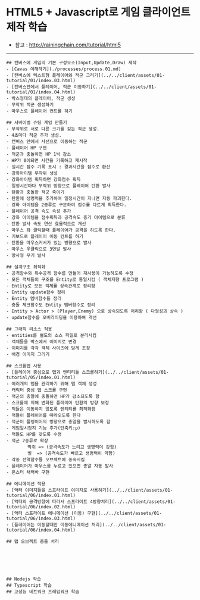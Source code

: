 # HTML5 + Javascript로 게임 클라이언트 제작 학습
- 참고 : http://rainingchain.com/tutorial/html5

---
    ## 캔버스에 게임의 기본 구성요소(Input,Update,Draw) 제작
    - [Cavas 이해하기](./processes/process.01.md)
    - [캔버스에 텍스트형 플레이어와 적군 그리기](../../client/assets/01-tutorial/01/index.03.html)
    - [캔버스안에서 플레이어, 적군 이동하기](../../client/assets/01-tutorial/01/index.04.html)
    - 박스형태의 플레이어, 적군 생성
    - 무작위 적군 생성하기
    - 마우스로 플레이어 컨트롤 하기

    ## 서바이벌 슈팅 게임 만들기
    - 무작위로 서로 다른 크기를 갖는 적군 생성.
    - 4초마다 적군 추가 생성.
    - 캔버스 안에서 사선으로 이동하는 적군
    - 플레이어 HP 구현
    - 적군과 충돌하면 HP 1씩 감소
    - HP가 0이되면 시간을 기록하고 재시작
    - 실시간 점수 기록 표시 : 경과시간을 점수로 환산
    - 강화아이템 무작위 생성
    - 강화아이템 획득하면 강화점수 획득
    - 일정시간마다 무작위 방향으로 플레이어 탄환 발사
    - 탄환과 충돌한 적군 죽이기
    - 탄환에 생명력을 추가하여 일정시간이 지나면 자동 파괴한다.
    - 강화 아이템을 2종류로 구분하여 점수를 다르게 획득한다.
    - 플레이어 공격 속도 속성 추가
    - 강화 아이템을 점수획득과 공격속도 증가 아이템으로 분류
    - 탄환 발사 속도 연산 효율적으로 개선
    - 마우스 좌 클릭할때 플레이어가 공격을 하도록 한다.
    - 키보드로 플레이어 이동 컨트롤 하기
    - 탄환을 마우스커서가 있는 방향으로 발사
    - 마우스 우클릭으로 3연발 발사
    - 방사형 무기 발사

    ## 설계구조 최적화
    - 공격함수와 특수공격 함수를 만들어 재사용이 가능하도록 수정
    - 모든 객체들의 구조를 Entity로 통일시킴 ( 객체지향 프로그램 )
    - Entity로 모든 객체를 상속관계로 정리함
    - Entity update함수 정리
    - Entity 멤버함수들 정리
    - 충돌 체크함수도 Entity 멤버함수로 정리
    - Entity > Actor > (Player,Enemy) 으로 상속되도록 처리함 ( 다형성과 상속 )
    - update함수를 오버라이딩을 이용하여 개선

    ## 그래픽 리소스 적용
    - entities를 별도의 소스 파일로 분리시킴
    - 객체들을 박스에서 이미지로 변경
    - 이미지를 각각 객체 사이즈에 맞게 조정
    - 배경 이미지 그리기

    ## 스크롤맵 사용
    - [플레이어 중심으로 맵과 엔티티들 스크롤하기](../../client/assets/01-tutorial/05/index.01.html)
    - 여러개의 맵을 관리하기 위해 맵 객체 생성
    - 캐릭터 중심 맵 스크롤 구현
    - 적군의 총알에 충돌하면 HP가 감소되도록 함
    - 스크롤에 의해 변화된 플레이어 탄환의 방향 보정
    - 적들은 이동하지 않도록 엔티티를 최적화함
    - 적들이 플레이어를 따라오도록 한다
    - 적군이 플렝이어의 방향으로 총알을 발사하도록 함
    - 게임일시정지 기능 추가(단축키:p)
    - 적들도 HP를 갖도록 수정
    - 적군 2종류로 확장
            박쥐 => (공격속도가 느리고 생명력이 강함)
            벌  => (공격속도가 빠르고 생명력이 약함)
    - 각종 전역함수들 오브젝트에 종속시킴
    - 플레이어가 마우스를 누르고 있으면 총알 자동 발사
    - 몬스터 채력바 구현

    ## 에니메이션 적용
    - [액터 이미지들을 스프라이트 이미지로 사용하기](../../client/assets/01-tutorial/06/index.01.html)
    - [액터의 공격방항에 따라서 스프라이트 4방향처리](../../client/assets/01-tutorial/06/index.02.html)
    - [액터 스프라이트 에니메이션 (이동) 구현](../../client/assets/01-tutorial/06/index.03.html)
    - [플레이어는 이동할때만 이동에니메이션 처리](../../client/assets/01-tutorial/06/index.04.html)

    ## 맵 오브젝트 충돌 처리






    ## Nodejs 학습
    ## Typescript 학습
    ## 고성능 네트워크 프레임워크 학습


